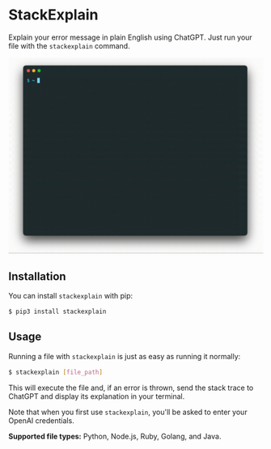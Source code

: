# StackExplain

Explain your error message in plain English using ChatGPT. Just run your file with the `stackexplain` command.

![Demo](demo.gif)

## Installation

You can install `stackexplain` with pip:

```bash
$ pip3 install stackexplain
```

## Usage

Running a file with `stackexplain` is just as easy as running it normally:

```bash
$ stackexplain [file_path]
```

This will execute the file and, if an error is thrown, send the stack trace to ChatGPT and display its explanation in your terminal.

Note that when you first use `stackexplain`, you'll be asked to enter your OpenAI credentials.

__Supported file types:__ Python, Node.js, Ruby, Golang, and Java.
